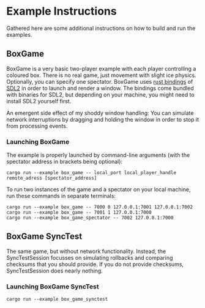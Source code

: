 # Example Instructions

Gathered here are some additional instructions on how to build and run the examples.

## BoxGame
BoxGame is a very basic two-player example with each player controlling a coloured box. 
There is no real game, just movement with slight ice physics. Optionally, 
you can specify one spectator. BoxGame uses 
[rust bindings](https://github.com/Rust-SDL2/rust-sdl2) of [SDL2](https://www.libsdl.org/) in 
order to launch and render a window. The bindings come bundled with binaries for SDL2, but 
depending on your machine, you might need to install SDL2 yourself first.

An emergent side effect of my shoddy window handling: You can simulate network interruptions by 
dragging and holding the window in order to stop it from processing events.

### Launching BoxGame
The example is properly launched by command-line arguments 
(with the spectator address in brackets being optional):
```
cargo run --example box_game -- local_port local_player_handle remote_adress [spectator_address]
```


To run two instances of the game and a spectator on your local machine, 
run these commands in separate terminals:
```
cargo run --example box_game -- 7000 0 127.0.0.1:7001 127.0.0.1:7002
cargo run --example box_game -- 7001 1 127.0.0.1:7000 
cargo run --example box_game_spectator -- 7002 127.0.0.1:7000 
```

## BoxGame SyncTest
The same game, but without network functionality. 
Instead, the SyncTestSession focusses on simulating rollbacks and comparing checksums that you
should provide. If you do not provide checksums, SyncTestSession does nearly nothing.

### Launching BoxGame SyncTest
```
cargo run --example box_game_synctest
```
